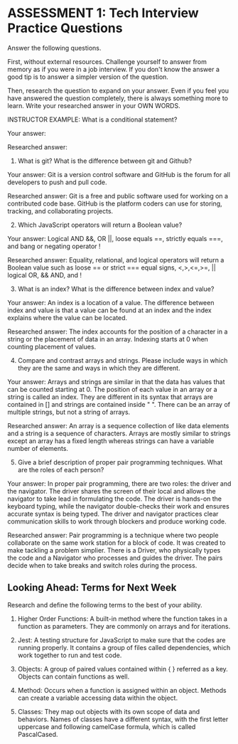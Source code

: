 # ASSESSMENT 1: Tech Interview Practice Questions

Answer the following questions.

First, without external resources. Challenge yourself to answer from memory as if you were in a job interview. If you don't know the answer a good tip is to answer a simpler version of the question.

Then, research the question to expand on your answer. Even if you feel you have answered the question completely, there is always something more to learn. Write your researched answer in your OWN WORDS.

INSTRUCTOR EXAMPLE: What is a conditional statement?

Your answer:

Researched answer:

1. What is git? What is the difference between git and Github?

Your answer: Git is a version control software and GitHub is the forum for all developers to push and pull code.

Researched answer: 
Git is a free and public software used for working on a contributed code base. GitHub is the platform coders can use for storing, tracking, and collaborating projects.

2. Which JavaScript operators will return a Boolean value?

Your answer: Logical AND &&, OR ||, loose equals ==, strictly equals ===, and bang or negating operator !

Researched answer: Equality, relational, and logical operators will return a Boolean value such as loose == or strict === equal signs, <,>,<=,>=, || logical OR, && AND, and !

3. What is an index? What is the difference between index and value?

Your answer: An index is a location of a value. The difference between index and value is that a value can be found at an index and the index explains where the value can be located.

Researched answer: The index accounts for the position of a character in a string or the placement of data in an array. Indexing starts at 0 when counting placement of values.

4. Compare and contrast arrays and strings. Please include ways in which they are the same and ways in which they are different.

Your answer: Arrays and strings are similar in that the data has values that can be counted starting at 0. The position of each value in an array or a string is called an index. They are different in its syntax that arrays are contained in [] and strings are contained inside " ". There can be an array of multiple strings, but not a string of arrays.

Researched answer: An array is a sequence collection of like data elements and a string is a sequence of characters. Arrays are mostly similar to strings except an array has a fixed length whereas strings can have a variable number of elements.


5. Give a brief description of proper pair programming techniques. What are the roles of each person?

Your answer: In proper pair programming, there are two roles: the driver and the navigator. The driver shares the screen of their local and allows the navigator to take lead in formulating the code. The driver is hands-on the keyboard typing, while the navigator double-checks their work and ensures accurate syntax is being typed. The driver and navigator practices clear communication skills to work through blockers and produce working code.

Researched answer: Pair programming is a technique where two people collaborate on the same work station for a block of code. It was created to make tackling a problem simplier. There is a Driver, who physically types the code and a Navigator who processes and guides the driver. The pairs decide when to take breaks and switch roles during the process.

## Looking Ahead: Terms for Next Week

Research and define the following terms to the best of your ability.

1. Higher Order Functions: A built-in method where the function takes in a function as parameters. They are commonly on arrays and for iterations.

2. Jest: A testing structure for JavaScript to make sure that the codes are running properly. It contains a group of files called dependencies, which work together to run and test code.

3. Objects: A group of paired values contained within { } referred as a key. Objects can contain functions as well.

4. Method: Occurs when a function is assigned within an object. Methods can create a variable accessing data within the object.

5. Classes: They map out objects with its own scope of data and behaviors. Names of classes have a different syntax, with the first letter uppercase and following camelCase formula, which is called PascalCased. 


